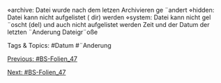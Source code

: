 ⋄archive: Datei wurde nach dem letzen Archivieren ge ¨andert
⋄hidden: Datei kann nicht aufgelistet ( dir) werden
⋄system: Datei kann nicht gel ¨oscht (del) und auch nicht aufgelistet werden
Zeit und der Datum der letzten ¨Anderung
Dateigr¨oße

   Tags & Topics:
   #Datum
   #¨Anderung

[Previous: #BS-Folien_47](BS-Folien_47.md)

[Next: #BS-Folien_47](BS-Folien_47.md)
